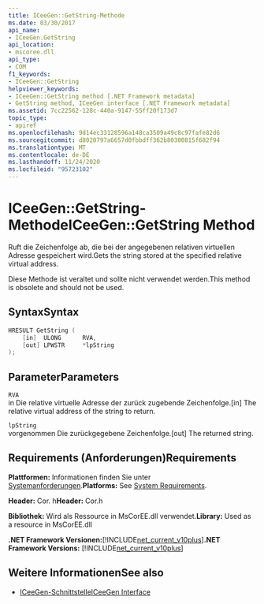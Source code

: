 ```yaml
---
title: ICeeGen::GetString-Methode
ms.date: 03/30/2017
api_name:
- ICeeGen.GetString
api_location:
- mscoree.dll
api_type:
- COM
f1_keywords:
- ICeeGen::GetString
helpviewer_keywords:
- ICeeGen::GetString method [.NET Framework metadata]
- GetString method, ICeeGen interface [.NET Framework metadata]
ms.assetid: 7cc22562-128c-440a-9147-55ff20f173d7
topic_type:
- apiref
ms.openlocfilehash: 9d14ec33128596a148ca3509a49c8c97fafe82d6
ms.sourcegitcommit: d8020797a6657d0fbbdff362b80300815f682f94
ms.translationtype: MT
ms.contentlocale: de-DE
ms.lasthandoff: 11/24/2020
ms.locfileid: "95723102"
---
```

# <a name="iceegengetstring-method"></a><span data-ttu-id="89778-102">ICeeGen::GetString-Methode</span><span class="sxs-lookup"><span data-stu-id="89778-102">ICeeGen::GetString Method</span></span>

<span data-ttu-id="89778-103">Ruft die Zeichenfolge ab, die bei der angegebenen relativen virtuellen Adresse gespeichert wird.</span><span class="sxs-lookup"><span data-stu-id="89778-103">Gets the string stored at the specified relative virtual address.</span></span>  
  
 <span data-ttu-id="89778-104">Diese Methode ist veraltet und sollte nicht verwendet werden.</span><span class="sxs-lookup"><span data-stu-id="89778-104">This method is obsolete and should not be used.</span></span>  
  
## <a name="syntax"></a><span data-ttu-id="89778-105">Syntax</span><span class="sxs-lookup"><span data-stu-id="89778-105">Syntax</span></span>  
  
```cpp  
HRESULT GetString (  
    [in]  ULONG      RVA,
    [out] LPWSTR     *lpString  
);  
```  
  
## <a name="parameters"></a><span data-ttu-id="89778-106">Parameter</span><span class="sxs-lookup"><span data-stu-id="89778-106">Parameters</span></span>  

 `RVA`  
 <span data-ttu-id="89778-107">in Die relative virtuelle Adresse der zurück zugebende Zeichenfolge.</span><span class="sxs-lookup"><span data-stu-id="89778-107">[in] The relative virtual address of the string to return.</span></span>  
  
 `lpString`  
 <span data-ttu-id="89778-108">vorgenommen Die zurückgegebene Zeichenfolge.</span><span class="sxs-lookup"><span data-stu-id="89778-108">[out] The returned string.</span></span>  
  
## <a name="requirements"></a><span data-ttu-id="89778-109">Requirements (Anforderungen)</span><span class="sxs-lookup"><span data-stu-id="89778-109">Requirements</span></span>  

 <span data-ttu-id="89778-110">**Plattformen:** Informationen finden Sie unter [Systemanforderungen](../../get-started/system-requirements.md).</span><span class="sxs-lookup"><span data-stu-id="89778-110">**Platforms:** See [System Requirements](../../get-started/system-requirements.md).</span></span>  
  
 <span data-ttu-id="89778-111">**Header:** Cor. h</span><span class="sxs-lookup"><span data-stu-id="89778-111">**Header:** Cor.h</span></span>  
  
 <span data-ttu-id="89778-112">**Bibliothek:** Wird als Ressource in MsCorEE.dll verwendet.</span><span class="sxs-lookup"><span data-stu-id="89778-112">**Library:** Used as a resource in MsCorEE.dll</span></span>  
  
 <span data-ttu-id="89778-113">**.NET Framework Versionen:**[!INCLUDE[net_current_v10plus](../../../../includes/net-current-v10plus-md.md)]</span><span class="sxs-lookup"><span data-stu-id="89778-113">**.NET Framework Versions:** [!INCLUDE[net_current_v10plus](../../../../includes/net-current-v10plus-md.md)]</span></span>  
  
## <a name="see-also"></a><span data-ttu-id="89778-114">Weitere Informationen</span><span class="sxs-lookup"><span data-stu-id="89778-114">See also</span></span>

- [<span data-ttu-id="89778-115">ICeeGen-Schnittstelle</span><span class="sxs-lookup"><span data-stu-id="89778-115">ICeeGen Interface</span></span>](iceegen-interface.md)
